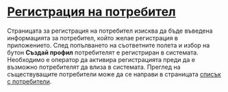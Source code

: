 # [Регистрация на потребител](signup)
Страницата за регистрация на потребител изисква да бъде въведена информацията за потребител, който желае регистрация в приложението. След попълването на съответните полета и избор на бутон **Създай профил** потребителят е регистриран в системата. Необходимо е оператор да активира регистрацията преди да е възможно потребителят да влиза в системата. Преглед на съществуващите потребители може да се направи в страницата [списък с потребители](admin/help/UsersSettingsGrid.md).